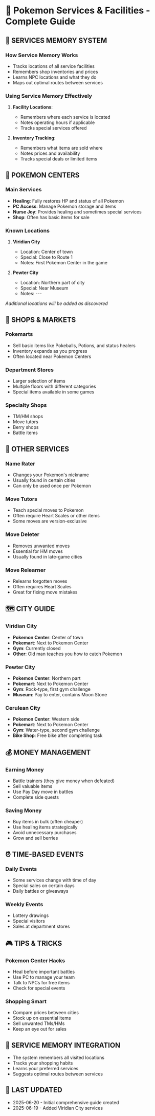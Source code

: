 # 🏢 Pokemon Services & Facilities - Complete Guide

## 🧠 SERVICES MEMORY SYSTEM

### How Service Memory Works
- Tracks locations of all service facilities
- Remembers shop inventories and prices
- Learns NPC locations and what they do
- Maps out optimal routes between services

### Using Service Memory Effectively
1. **Facility Locations**:
   - Remembers where each service is located
   - Notes operating hours if applicable
   - Tracks special services offered

2. **Inventory Tracking**:
   - Remembers what items are sold where
   - Notes prices and availability
   - Tracks special deals or limited items

## 🏥 POKEMON CENTERS

### Main Services
- **Healing**: Fully restores HP and status of all Pokemon
- **PC Access**: Manage Pokemon storage and items
- **Nurse Joy**: Provides healing and sometimes special services
- **Shop**: Often has basic items for sale

### Known Locations
1. **Viridian City**
   - Location: Center of town
   - Special: Close to Route 1
   - Notes: First Pokemon Center in the game

2. **Pewter City**
   - Location: Northern part of city
   - Special: Near Museum
   - Notes: ---

*Additional locations will be added as discovered*

## 🛒 SHOPS & MARKETS

### Pokemarts
- Sell basic items like Pokeballs, Potions, and status healers
- Inventory expands as you progress
- Often located near Pokemon Centers

### Department Stores
- Larger selection of items
- Multiple floors with different categories
- Special items available in some games

### Specialty Shops
- TM/HM shops
- Move tutors
- Berry shops
- Battle items

## 🔧 OTHER SERVICES

### Name Rater
- Changes your Pokemon's nickname
- Usually found in certain cities
- Can only be used once per Pokemon

### Move Tutors
- Teach special moves to Pokemon
- Often require Heart Scales or other items
- Some moves are version-exclusive

### Move Deleter
- Removes unwanted moves
- Essential for HM moves
- Usually found in late-game cities

### Move Relearner
- Relearns forgotten moves
- Often requires Heart Scales
- Great for fixing move mistakes

## 🗺️ CITY GUIDE

### Viridian City
- **Pokemon Center**: Center of town
- **Pokemart**: Next to Pokemon Center
- **Gym**: Currently closed
- **Other**: Old man teaches you how to catch Pokemon

### Pewter City
- **Pokemon Center**: Northern part
- **Pokemart**: Next to Pokemon Center
- **Gym**: Rock-type, first gym challenge
- **Museum**: Pay to enter, contains Moon Stone

### Cerulean City
- **Pokemon Center**: Western side
- **Pokemart**: Next to Pokemon Center
- **Gym**: Water-type, second gym challenge
- **Bike Shop**: Free bike after completing task

## 💰 MONEY MANAGEMENT

### Earning Money
- Battle trainers (they give money when defeated)
- Sell valuable items
- Use Pay Day move in battles
- Complete side quests

### Saving Money
- Buy items in bulk (often cheaper)
- Use healing items strategically
- Avoid unnecessary purchases
- Grow and sell berries

## ⏰ TIME-BASED EVENTS

### Daily Events
- Some services change with time of day
- Special sales on certain days
- Daily battles or giveaways

### Weekly Events
- Lottery drawings
- Special visitors
- Sales at department stores

## 🎮 TIPS & TRICKS

### Pokemon Center Hacks
- Heal before important battles
- Use PC to manage your team
- Talk to NPCs for free items
- Check for special events

### Shopping Smart
- Compare prices between cities
- Stock up on essential items
- Sell unwanted TMs/HMs
- Keep an eye out for sales

## 🔄 SERVICE MEMORY INTEGRATION
- The system remembers all visited locations
- Tracks your shopping habits
- Learns your preferred services
- Suggests optimal routes between services

## 📅 LAST UPDATED
- 2025-06-20 - Initial comprehensive guide created
- 2025-06-19 - Added Viridian City services
